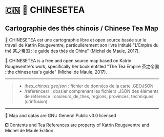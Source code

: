 #  🇨🇳 🌱 CHINESETEA
## Cartographie des thés chinois / Chinese Tea Map

🍵 CHINESETEA est une cartographie libre et open source basée sur le travail de Katrin Rougeventre, particulièrement son livre intitulé "L'Empire du thé 茶之帝国 : le guide des thés de Chine" (Michel de Maule, 2017).

🍵 CHINESETEA is a free and open source map based on Katrin Rougeventre's work, specifically her book entitled "The Tea Empire 茶之帝国 : the chinese tea's guide" (Michel de Maule, 2017).

---

> - *thes_chinois.geojson* : fichier de données de la carte .GEOJSON
> - /references/ : dossier comprenant les fichiers .JSON des éléments de référence : couleurs_de_thes, regions, provinces, techniques (d'infusion)

---

🔁 Map and datas are GNU General Public v3.0 licensed

❎ Contents and Tea References are property of Katrin Rougeventre and Michel de Maule Edition

